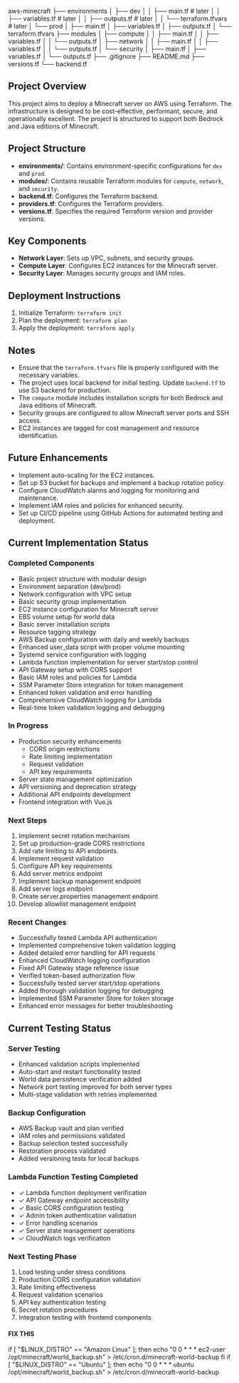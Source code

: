 aws-minecraft
├── environments
│   ├── dev
│   │   ├── main.tf # later
│   │   ├── variables.tf # later
│   │   ├── outputs.tf # later
│   │   └── terraform.tfvars # later
│   └── prod
│       ├── main.tf
│       ├── variables.tf
│       ├── outputs.tf
│       └── terraform.tfvars
├── modules
│   ├── compute
│   │   ├── main.tf
│   │   ├── variables.tf
│   │   └── outputs.tf
│   ├── network
│   │   ├── main.tf
│   │   ├── variables.tf
│   │   └── outputs.tf
│   └── security
│       ├── main.tf
│       ├── variables.tf
│       └── outputs.tf
├── .gitignore
├── README.md
├── versions.tf
└── backend.tf

## Project Overview

This project aims to deploy a Minecraft server on AWS using Terraform. The infrastructure is designed to be cost-effective, performant, secure, and operationally excellent. The project is structured to support both Bedrock and Java editions of Minecraft.

## Project Structure

- **environments/**: Contains environment-specific configurations for `dev` and `prod`.
- **modules/**: Contains reusable Terraform modules for `compute`, `network`, and `security`.
- **backend.tf**: Configures the Terraform backend.
- **providers.tf**: Configures the Terraform providers.
- **versions.tf**: Specifies the required Terraform version and provider versions.

## Key Components

- **Network Layer**: Sets up VPC, subnets, and security groups.
- **Compute Layer**: Configures EC2 instances for the Minecraft server.
- **Security Layer**: Manages security groups and IAM roles.

## Deployment Instructions

1. Initialize Terraform: `terraform init`
2. Plan the deployment: `terraform plan`
3. Apply the deployment: `terraform apply`

## Notes

- Ensure that the `terraform.tfvars` file is properly configured with the necessary variables.
- The project uses local backend for initial testing. Update `backend.tf` to use S3 backend for production.
- The `compute` module includes installation scripts for both Bedrock and Java editions of Minecraft.
- Security groups are configured to allow Minecraft server ports and SSH access.
- EC2 instances are tagged for cost management and resource identification.

## Future Enhancements

- Implement auto-scaling for the EC2 instances.
- Set up S3 bucket for backups and implement a backup rotation policy.
- Configure CloudWatch alarms and logging for monitoring and maintenance.
- Implement IAM roles and policies for enhanced security.
- Set up CI/CD pipeline using GitHub Actions for automated testing and deployment.

## Current Implementation Status

### Completed Components
- Basic project structure with modular design
- Environment separation (dev/prod)
- Network configuration with VPC setup
- Basic security group implementation
- EC2 instance configuration for Minecraft server
- EBS volume setup for world data
- Basic server installation scripts
- Resource tagging strategy
- AWS Backup configuration with daily and weekly backups
- Enhanced user_data script with proper volume mounting
- Systemd service configuration with logging
- Lambda function implementation for server start/stop control
- API Gateway setup with CORS support
- Basic IAM roles and policies for Lambda
- SSM Parameter Store integration for token management
- Enhanced token validation and error handling
- Comprehensive CloudWatch logging for Lambda
- Real-time token validation logging and debugging

### In Progress
- Production security enhancements
  - CORS origin restrictions
  - Rate limiting implementation
  - Request validation
  - API key requirements
- Server state management optimization
- API versioning and deprecation strategy
- Additional API endpoints development
- Frontend integration with Vue.js

### Next Steps
1. Implement secret rotation mechanism
2. Set up production-grade CORS restrictions
3. Add rate limiting to API endpoints
4. Implement request validation
5. Configure API key requirements
6. Add server metrics endpoint
7. Implement backup management endpoint
8. Add server logs endpoint
9. Create server.properties management endpoint
10. Develop allowlist management endpoint

### Recent Changes
- Successfully tested Lambda API authentication
- Implemented comprehensive token validation logging
- Added detailed error handling for API requests
- Enhanced CloudWatch logging configuration
- Fixed API Gateway stage reference issue
- Verified token-based authorization flow
- Successfully tested server start/stop operations
- Added thorough validation logging for debugging
- Implemented SSM Parameter Store for token storage
- Enhanced error messages for better troubleshooting

## Current Testing Status

### Server Testing
- Enhanced validation scripts implemented
- Auto-start and restart functionality tested
- World data persistence verification added
- Network port testing improved for both server types
- Multi-stage validation with retries implemented

### Backup Configuration
- AWS Backup vault and plan verified
- IAM roles and permissions validated
- Backup selection tested successfully
- Restoration process validated
- Added versioning tests for local backups

### Lambda Function Testing Completed
- ✓ Lambda function deployment verification
- ✓ API Gateway endpoint accessibility
- ✓ Basic CORS configuration testing
- ✓ Admin token authentication validation
- ✓ Error handling scenarios
- ✓ Server state management operations
- ✓ CloudWatch logs verification

### Next Testing Phase
1. Load testing under stress conditions
2. Production CORS configuration validation
3. Rate limiting effectiveness
4. Request validation scenarios
5. API key authentication testing
6. Secret rotation procedures
7. Integration testing with frontend components


#### FIX THIS #####
if [ "$LINUX_DISTRO" == "Amazon Linux" ]; then
    echo "0 0 * * * ec2-user /opt/minecraft/world_backup.sh" > /etc/cron.d/minecraft-world-backup
fi
if [ "$LINUX_DISTRO" == "Ubuntu" ]; then
    echo "0 0 * * * ubuntu /opt/minecraft/world_backup.sh" > /etc/cron.d/minecraft-world-backup